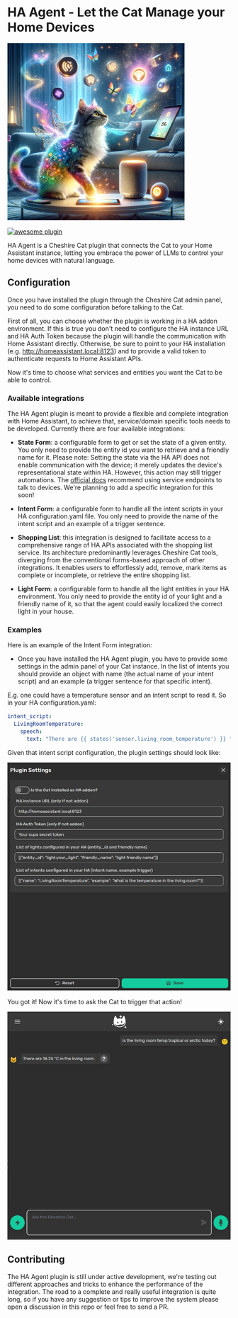 # HA Agent - Let the Cat Manage your Home Devices
 

<img src="./assets/thumb.jpeg" width=400>

[![awesome plugin](https://custom-icon-badges.demolab.com/static/v1?label=&message=awesome+plugin&color=F4F4F5&style=for-the-badge&logo=cheshire_cat_black)](https://)

HA Agent is a Cheshire Cat plugin that connects the Cat to your Home Assistant instance,
letting you embrace the power of LLMs to control your home devices with natural language.

## Configuration

Once you have installed the plugin through the Cheshire Cat admin panel, you need to do some configuration before talking to the Cat.

First of all, you can choose whether the plugin is working in a HA addon environment. If this is true you don't need to configure the HA instance URL and HA Auth Token because the plugin will handle the communication with Home Assistant directly.
Otherwise, be sure to point to your HA installation (e.g. http://homeassistant.local:8123) and to provide a valid token to authenticate requests to Home Assistant APIs.

Now it's time to choose what services and entities you want the Cat to be able to control.

### Available integrations

The HA Agent plugin is meant to provide a flexible and complete integration with Home Assistant, to achieve that, service/domain specific tools needs to be developed. 
Currently there are four available integrations:

 - <b>State Form</b>: a configurable form to get or set the state of a given entity. You only need to provide the entity id you want to retrieve and a friendly name for it. Please note: Setting the state via the HA API does not enable communication with the device; it merely updates the device's representational state within HA. However, this action may still trigger automations. The <a href="https://developers.home-assistant.io/docs/api/rest/">official docs</a> recommend using service endpoints to talk to devices. We're planning to add a specific integration for this soon!

 - <b>Intent Form</b>: a configurable form to handle all the intent scripts in your HA configuration.yaml file. You only need to provide the name of the intent script and an example of a trigger sentence.

 - <b>Shopping List</b>: this integration is designed to facilitate access to a comprehensive range of HA APIs associated with the shopping list service. Its architecture predominantly leverages Cheshire Cat tools, diverging from the conventional forms-based approach of other integrations. It enables users to effortlessly add, remove, mark items as complete or incomplete, or retrieve the entire shopping list.

 - <b>Light Form</b>: a configurable form to handle all the light entities in your HA environment. You only need to provide the entity id of your light and a friendly name of it, so that the agent could easily localized the correct light in your house.

### Examples

Here is an example of the Intent Form integration:

- Once you have installed the HA Agent plugin, you have to provide some settings in the admin panel of your Cat instance. In the list of intents
you should provide an object with name (the actual name of your intent script) and an example (a trigger sentence for that specific intent).

E.g. one could have a temperature sensor and an intent script to read it. So in your HA configuration.yaml:

```YAML
intent_script:
  LivingRoomTemperature:
    speech:
      text: "There are {{ states('sensor.living_room_temperature') }} °C in the living room."
```

Given that intent script configuration, the plugin settings should look like:

<img src="./assets/example_1.png" width=600/>

You got it! Now it's time to ask the Cat to trigger that action!

<img src="./assets/example_2.png" width=600/>

## Contributing

The HA Agent plugin is still under active development, we're testing out different approaches and tricks to enhance the performance of the integration. The road to a complete and really useful integration is quite long, so if you have any suggestion or tips to improve the system please open a discussion in this repo or feel free to send a PR.

